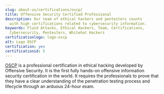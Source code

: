 ```yaml
---
slug: about-us/certifications/oscp/
title: Offensive Security Certified Professional
description: Our team of ethical hackers and pentesters counts
  with high certifications related to cybersecurity information.
keywords: Fluid Attacks, Ethical Hackers, Team, Certifications,
  Cybersecurity, Pentesters, Whitehat Hackers
certificationlogo: logo-oscp
alt: Logo OSCP
certification: yes
certificationid: 5
---
```


[OSCP](https://www.offensive-security.com/pwk-oscp/)
is a professional certification in ethical hacking
developed by Offensive Security.
It is the first fully hands-on offensive information security certification
in the world.
It requires the professionals to prove
that they have a clear understanding of the penetration testing process
and lifecycle
through an arduous 24-hour exam.

